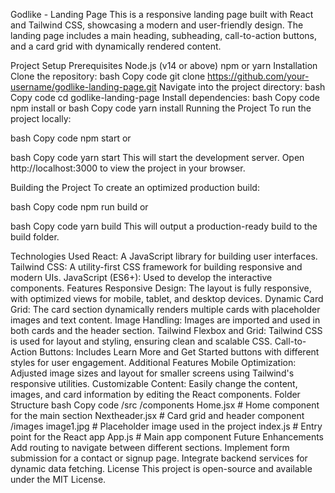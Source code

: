 Godlike - Landing Page
This is a responsive landing page built with React and Tailwind CSS, showcasing a modern and user-friendly design. The landing page includes a main heading, subheading, call-to-action buttons, and a card grid with dynamically rendered content.

Project Setup
Prerequisites
Node.js (v14 or above)
npm or yarn
Installation
Clone the repository:
bash
Copy code
git clone https://github.com/your-username/godlike-landing-page.git
Navigate into the project directory:
bash
Copy code
cd godlike-landing-page
Install dependencies:
bash
Copy code
npm install
or
bash
Copy code
yarn install
Running the Project
To run the project locally:

bash
Copy code
npm start
or

bash
Copy code
yarn start
This will start the development server. Open http://localhost:3000 to view the project in your browser.

Building the Project
To create an optimized production build:

bash
Copy code
npm run build
or

bash
Copy code
yarn build
This will output a production-ready build to the build folder.

Technologies Used
React: A JavaScript library for building user interfaces.
Tailwind CSS: A utility-first CSS framework for building responsive and modern UIs.
JavaScript (ES6+): Used to develop the interactive components.
Features
Responsive Design: The layout is fully responsive, with optimized views for mobile, tablet, and desktop devices.
Dynamic Card Grid: The card section dynamically renders multiple cards with placeholder images and text content.
Image Handling: Images are imported and used in both cards and the header section.
Tailwind Flexbox and Grid: Tailwind CSS is used for layout and styling, ensuring clean and scalable CSS.
Call-to-Action Buttons: Includes Learn More and Get Started buttons with different styles for user engagement.
Additional Features
Mobile Optimization: Adjusted image sizes and layout for smaller screens using Tailwind's responsive utilities.
Customizable Content: Easily change the content, images, and card information by editing the React components.
Folder Structure
bash
Copy code
/src
  /components
    Home.jsx       # Home component for the main section
    Nextheader.jsx # Card grid and header component
  /images
    image1.jpg     # Placeholder image used in the project
  index.js         # Entry point for the React app
  App.js           # Main app component
Future Enhancements
Add routing to navigate between different sections.
Implement form submission for a contact or signup page.
Integrate backend services for dynamic data fetching.
License
This project is open-source and available under the MIT License.
